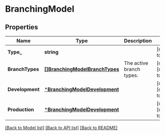 # BranchingModel

## Properties
Name | Type | Description | Notes
------------ | ------------- | ------------- | -------------
**Type_** | **string** |  | [default to null]
**BranchTypes** | [**[]BranchingModelBranchTypes**](branching_model_branch_types.md) | The active branch types. | [optional] [default to null]
**Development** | [***BranchingModelDevelopment**](branching_model_development.md) |  | [optional] [default to null]
**Production** | [***BranchingModelDevelopment**](branching_model_development.md) |  | [optional] [default to null]

[[Back to Model list]](../README.md#documentation-for-models) [[Back to API list]](../README.md#documentation-for-api-endpoints) [[Back to README]](../README.md)

